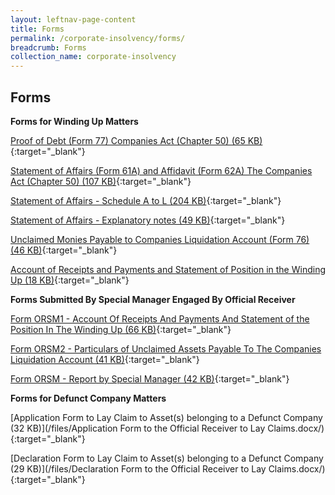 ```yaml
---
layout: leftnav-page-content
title: Forms
permalink: /corporate-insolvency/forms/
breadcrumb: Forms
collection_name: corporate-insolvency
---
```


Forms
---

**Forms for Winding Up Matters**

[Proof of Debt (Form 77) Companies Act (Chapter 50) (65 KB)](/files/linkclick1664.doc/){:target="_blank"}

[Statement of Affairs (Form 61A) and Affidavit (Form 62A) The Companies Act (Chapter 50) (107 KB)](/files/linkclickfbe0.doc/){:target="_blank"}

[Statement of Affairs - Schedule A to L (204 KB)](/files/Schedule_A_L.xls/){:target="_blank"}

[Statement of Affairs - Explanatory notes (49 KB)](/files/linkclick99f4.pdf/){:target="_blank"}

[Unclaimed Monies Payable to Companies Liquidation Account (Form 76) (46 KB)](/files/UnclaimedMoniespayabletoCompaniesLiquidationAccountForm76.pdf/){:target="_blank"}

[Account of Receipts and Payments and Statement of Position in the Winding Up (18 KB)](/files/Acountofreceipts&payments.pdf/){:target="_blank"}<br>


**Forms Submitted By Special Manager Engaged By Official Receiver**

[Form ORSM1 - Account Of Receipts And Payments And Statement of the Position In The Winding Up (66 KB)](/files/linkclickff1b.doc/){:target="_blank"}

[Form ORSM2 - Particulars of Unclaimed Assets Payable To The Companies Liquidation Account (41 KB)](/files/linkclickbf12.doc/){:target="_blank"}

[Form ORSM - Report by Special Manager (42 KB)](/files/linkclickdb78.doc/){:target="_blank"}<br>

**Forms for Defunct Company Matters**

[Application Form to Lay Claim to Asset(s) belonging to a Defunct Company (32 KB)](/files/Application Form to the Official Receiver to Lay Claims.docx/){:target="_blank"}

[Declaration Form to Lay Claim to Asset(s) belonging to a Defunct Company (29 KB)](/files/Declaration Form to the Official Receiver to Lay Claims.docx/){:target="_blank"}
